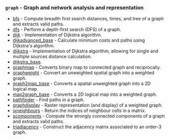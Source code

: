 ### `graph` - Graph and network analysis and representation
 
* [bfs](bfs.html)        - Compute breadth first search distances, times, and tree of a graph and extracts valid paths.
* [dfs](dfs.html)        - Perform a depth-first search (DFS) of a graph.
* [dijk](dijk.html)       - Implementation of Dijkstra algorithm.
* [dijkadvanced_base](dijkadvanced_base.html)  - Calculate minimum costs and paths using Dijkstra's algorithm.
* [dijkstra](dijkstra.html)        - Implementation of Dijkstra algorithm, allowing for single and multiple sources distance calculation.
* [dijkstra_base](dijkstra_base.html). 
* [graphmap](graphmap.html)        - Converts binary map to connected graph and reciprocally.
* [graphweight](graphweight.html)  - Convert an unweighted spatial graph into a weighted graph.
* [graph2map_base](graph2map_base.html)  - Converts a spatial unweighted graph into a 2D logical map.
* [map2graph_base](map2graph_base.html)  - Converts a 2D logical map into a weighted graph.
* [pathfinder](pathfinder.html) - Find paths in a graph.
* [graphdisplay](graphdisplay.html)  - Raster representation (and display) of a weighted graph.
* [ixneighbours](ixneighbours.html)    - Return the indices of neighbour cells in a matrix.
* [scomponents](scomponents.html)  - Compute the strongly connected components of a graph and extracts valid paths.
* [triadjacency](triadjacency.html) - Construct the adjacency matrix associated to an order-3 graph.